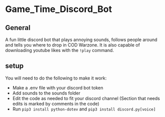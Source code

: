 # Game_Time_Discord_Bot

## General

A fun little discord bot that plays annoying sounds, follows people around and tells you where to drop in COD Warzone. It is also capable of downloading youtube likes with the `!play` command.

## setup
You will need to do the following to make it work:
+ Make a .env file with your discord bot token
+ Add sounds to the sounds folder
+ Edit the code as needed to fit your discord channel (Section that needs edits is marked by comments in the code)
+ Run `pip3 install python-dotev` and `pip3 install discord.py[voice]`

